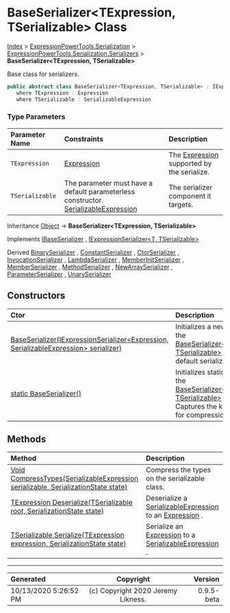 ﻿# BaseSerializer&lt;TExpression, TSerializable> Class

[Index](../index.md) > [ExpressionPowerTools.Serialization](ExpressionPowerTools.Serialization.a.md) > [ExpressionPowerTools.Serialization.Serializers](ExpressionPowerTools.Serialization.Serializers.n.md) > **BaseSerializer<TExpression, TSerializable>**

Base class for serializers.

```csharp
public abstract class BaseSerializer<TExpression, TSerializable> : IExpressionSerializer<TExpression, TSerializable>, IBaseSerializer
   where TExpression : Expression
   where TSerializable : SerializableExpression
```

### Type Parameters

| Parameter Name | Constraints | Description |
| :-- | :-- | :-- |
| `TExpression` | [Expression](https://docs.microsoft.com/dotnet/api/system.linq.expressions.expression) | The [Expression](https://docs.microsoft.com/dotnet/api/system.linq.expressions.expression) supported by the serialize. |
| `TSerializable` | The parameter must have a default parameterless constructor.  [SerializableExpression](ExpressionPowerTools.Serialization.Serializers.SerializableExpression.cs.md) | The serializer component it targets. |

Inheritance [Object](https://docs.microsoft.com/dotnet/api/system.object) → **BaseSerializer&lt;TExpression, TSerializable>**

Implements  [IBaseSerializer](ExpressionPowerTools.Serialization.Signatures.IBaseSerializer.i.md) ,  [IExpressionSerializer&lt;T, TSerializable>](ExpressionPowerTools.Serialization.Signatures.IExpressionSerializer`2.i.md) 

Derived  [BinarySerializer](ExpressionPowerTools.Serialization.Serializers.BinarySerializer.cs.md) ,  [ConstantSerializer](ExpressionPowerTools.Serialization.Serializers.ConstantSerializer.cs.md) ,  [CtorSerializer](ExpressionPowerTools.Serialization.Serializers.CtorSerializer.cs.md) ,  [InvocationSerializer](ExpressionPowerTools.Serialization.Serializers.InvocationSerializer.cs.md) ,  [LambdaSerializer](ExpressionPowerTools.Serialization.Serializers.LambdaSerializer.cs.md) ,  [MemberInitSerializer](ExpressionPowerTools.Serialization.Serializers.MemberInitSerializer.cs.md) ,  [MemberSerializer](ExpressionPowerTools.Serialization.Serializers.MemberSerializer.cs.md) ,  [MethodSerializer](ExpressionPowerTools.Serialization.Serializers.MethodSerializer.cs.md) ,  [NewArraySerializer](ExpressionPowerTools.Serialization.Serializers.NewArraySerializer.cs.md) ,  [ParameterSerializer](ExpressionPowerTools.Serialization.Serializers.ParameterSerializer.cs.md) ,  [UnarySerializer](ExpressionPowerTools.Serialization.Serializers.UnarySerializer.cs.md) 

## Constructors

| Ctor | Description |
| :-- | :-- |
| [BaseSerializer(IExpressionSerializer&lt;Expression, SerializableExpression> serializer)](ExpressionPowerTools.Serialization.Serializers.BaseSerializer`2.ctor.md#baseserializeriexpressionserializerexpression-serializableexpression-serializer) | Initializes a new instance of the [BaseSerializer&lt;TExpression, TSerializable>](ExpressionPowerTools.Serialization.Serializers.BaseSerializer`2.cs.md) class with a default serializer. |
| [static BaseSerializer()](ExpressionPowerTools.Serialization.Serializers.BaseSerializer`2.ctor.md#static-baseserializer) | Initializes static members of the [BaseSerializer&lt;TExpression, TSerializable>](ExpressionPowerTools.Serialization.Serializers.BaseSerializer`2.cs.md) class.            Captures the key delegates for compression. |
## Methods

| Method | Description |
| :-- | :-- |
| [Void CompressTypes(SerializableExpression serializable, SerializationState state)](ExpressionPowerTools.Serialization.Serializers.BaseSerializer`2.CompressTypes.m.md) | Compress the types on the serializable class. |
| [TExpression Deserialize(TSerializable root, SerializationState state)](ExpressionPowerTools.Serialization.Serializers.BaseSerializer`2.Deserialize.m.md) | Deserialize a [SerializableExpression](ExpressionPowerTools.Serialization.Serializers.SerializableExpression.cs.md) to an [Expression](https://docs.microsoft.com/dotnet/api/system.linq.expressions.expression) . |
| [TSerializable Serialize(TExpression expression, SerializationState state)](ExpressionPowerTools.Serialization.Serializers.BaseSerializer`2.Serialize.m.md) | Serialize an [Expression](https://docs.microsoft.com/dotnet/api/system.linq.expressions.expression) to a [SerializableExpression](ExpressionPowerTools.Serialization.Serializers.SerializableExpression.cs.md) . |

---

| Generated | Copyright | Version |
| :-- | :-: | --: |
| 10/13/2020 5:26:52 PM | (c) Copyright 2020 Jeremy Likness. | 0.9.5-beta |
